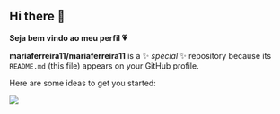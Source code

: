 ## Hi there 👋
**Seja bem vindo ao meu perfil 💗** 

**mariaferreira11/mariaferreira11** is a ✨ _special_ ✨ repository because its `README.md` (this file) appears on your GitHub profile.

Here are some ideas to get you started:


![](https://media1.tenor.com/m/4zdSJeiY4tsAAAAC/congratulations-lottie-matthews.gif)

